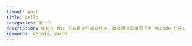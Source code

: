 ```yaml
---
layout: post
title: hello
categories: 第一个
description: 如何在 Mac 下右键文件或文件夹，直接通过菜单项「用 VSCode 打开」。
keywords: VSCode, macOS
---
```

